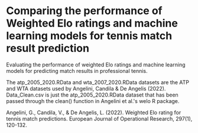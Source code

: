 # Comparing the performance of Weighted Elo ratings and machine learning models for tennis match result prediction
Evaluating the performance of weighted Elo ratings and machine learning models for predicting match results in professional tennis. 

The atp_2005_2020.RData and wta_2007_2020.RData datasets are the ATP and WTA datasets used by Angelini, Candila & De Angelis (2022).
Data_Clean.csv is just the atp_2005_2020.RData dataset that has been passed through the clean() function in Angelini et al.'s welo R package.

Angelini, G., Candila, V., & De Angelis, L. (2022). Weighted Elo rating for tennis match predictions. European Journal of Operational Research, 297(1), 120-132.
